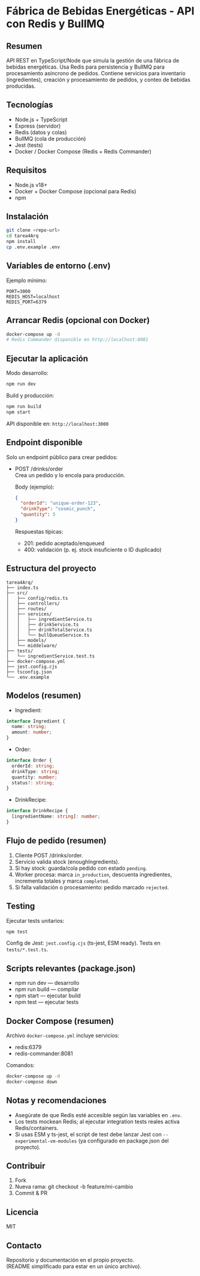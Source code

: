 # Fábrica de Bebidas Energéticas - API con Redis y BullMQ

Resumen
-------
API REST en TypeScript/Node que simula la gestión de una fábrica de bebidas energéticas. Usa Redis para persistencia y BullMQ para procesamiento asíncrono de pedidos. Contiene servicios para inventario (ingredientes), creación y procesamiento de pedidos, y conteo de bebidas producidas.

Tecnologías
----------
- Node.js + TypeScript
- Express (servidor)
- Redis (datos y colas)
- BullMQ (cola de producción)
- Jest (tests)
- Docker / Docker Compose (Redis + Redis Commander)

Requisitos
---------
- Node.js v18+
- Docker + Docker Compose (opcional para Redis)
- npm

Instalación
----------
```bash
git clone <repo-url>
cd tarea4Arq
npm install
cp .env.example .env
```

Variables de entorno (.env)
---------------------------
Ejemplo mínimo:
```
PORT=3000
REDIS_HOST=localhost
REDIS_PORT=6379
```

Arrancar Redis (opcional con Docker)
-----------------------------------
```bash
docker-compose up -d
# Redis Commander disponible en http://localhost:8081
```

Ejecutar la aplicación
----------------------
Modo desarrollo:
```bash
npm run dev
```
Build y producción:
```bash
npm run build
npm start
```
API disponible en: `http://localhost:3000`

Endpoint disponible
-------------------
Solo un endpoint público para crear pedidos:

- POST /drinks/order  
  Crea un pedido y lo encola para producción.

  Body (ejemplo):
  ```json
  {
    "orderId": "unique-order-123",
    "drinkType": "cosmic_punch",
    "quantity": 5
  }
  ```

  Respuestas típicas:
  - 201: pedido aceptado/enqueued
  - 400: validación (p. ej. stock insuficiente o ID duplicado)

Estructura del proyecto
-----------------------
```
tarea4Arq/
├── index.ts
├── src/
│   ├── config/redis.ts
│   ├── controllers/
│   ├── routes/
│   ├── services/
│   │   ├── ingredientService.ts
│   │   ├── drinkService.ts
│   │   ├── drinkTotalService.ts
│   │   └── bullQueueService.ts
│   ├── models/
│   └── middelware/
├── tests/
│   └── ingredientService.test.ts
├── docker-compose.yml
├── jest.config.cjs
├── tsconfig.json
└── .env.example
```

Modelos (resumen)
-----------------
- Ingredient:
```ts
interface Ingredient {
  name: string;
  amount: number;
}
```
- Order:
```ts
interface Order {
  orderId: string;
  drinkType: string;
  quantity: number;
  status?: string;
}
```
- DrinkRecipe:
```ts
interface DrinkRecipe {
  [ingredientName: string]: number;
}
```

Flujo de pedido (resumen)
-------------------------
1. Cliente POST /drinks/order.
2. Servicio valida stock (enoughIngredients).
3. Si hay stock: guarda/cola pedido con estado `pending`.
4. Worker procesa: marca `in_production`, descuenta ingredientes, incrementa totales y marca `completed`.
5. Si falla validación o procesamiento: pedido marcado `rejected`.

Testing
-------
Ejecutar tests unitarios:
```bash
npm test
```
Config de Jest: `jest.config.cjs` (ts-jest, ESM ready). Tests en `tests/*.test.ts`.

Scripts relevantes (package.json)
--------------------------------
- npm run dev — desarrollo
- npm run build — compilar
- npm start — ejecutar build
- npm test — ejecutar tests

Docker Compose (resumen)
------------------------
Archivo `docker-compose.yml` incluye servicios:
- redis:6379
- redis-commander:8081

Comandos:
```bash
docker-compose up -d
docker-compose down
```

Notas y recomendaciones
-----------------------
- Asegúrate de que Redis esté accesible según las variables en `.env`.
- Los tests mockean Redis; al ejecutar integration tests reales activa Redis/containers.
- Si usas ESM y ts-jest, el script de test debe lanzar Jest con `--experimental-vm-modules` (ya configurado en package.json del proyecto).

Contribuir
----------
1. Fork
2. Nueva rama: git checkout -b feature/mi-cambio
3. Commit & PR

Licencia
--------
MIT

Contacto
-------
Repositorio y documentación en el propio proyecto.  
(README simplificado para estar en un único archivo).